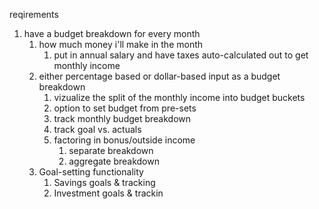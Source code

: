 reqirements

1. have a budget breakdown for every month
   1. how much money i'll make in the month
      1. put in annual salary and have taxes auto-calculated out to get monthly income
   2. either percentage based or dollar-based input as a budget breakdown
      1. vizualize the split of the monthly income into budget buckets
      2. option to set budget from pre-sets
      3. track monthly budget breakdown
      4. track goal vs. actuals
      5. factoring in bonus/outside income
         1. separate breakdown
         2. aggregate breakdown
   3. Goal-setting functionality
      1. Savings goals & tracking
      2. Investment goals & trackin
